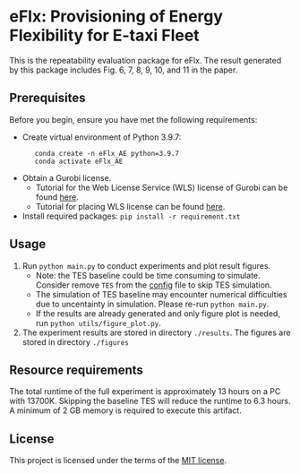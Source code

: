 # eFlx: Provisioning of Energy Flexibility for E-taxi Fleet
This is the repeatability evaluation package for eFlx. The result generated by this package includes Fig. 6, 7, 8, 9, 10, and 11 in the paper.

## Prerequisites
Before you begin, ensure you have met the following requirements:
 - Create virtual environment of Python 3.9.7: 
   ```
      conda create -n eFlx_AE python=3.9.7
      conda activate eFlx_AE
   ```
 - Obtain a Gurobi license. 
    - Tutorial for the Web License Service (WLS) license of Gurobi can be found [here](https://support.gurobi.com/hc/en-us/articles/13232844297489-How-do-I-set-up-a-Web-License-Service-WLS-license).
    - Tutorial for placing WLS license can be found [here](https://support.gurobi.com/hc/en-us/articles/360013417211-Where-do-I-place-the-Gurobi-license-file-gurobi-lic).
 - Install required packages: `pip install -r requirement.txt`

## Usage
1. Run `python main.py` to conduct experiments and plot result figures.
    - Note: the TES baseline could be time consuming to simulate. Consider remove `TES` from the [config](./config.json) file to skip TES simulation.
    - The simulation of TES baseline may encounter numerical difficulties due to uncentainty in simulation. Please re-run `python main.py`.
    - If the results are already generated and only figure plot is needed, run `python utils/figure_plot.py`.
2. The experiment results are stored in directory `./results`. The figures are stored in directory `./figures`

## Resource requirements
The total runtime of the full experiment is approximately 13 hours on a PC with 13700K. Skipping the baseline TES will reduce the runtime to 6.3 hours. A minimum of 2 GB memory is required to execute this artifact.

## License
This project is licensed under the terms of the [MIT license](./LICENSE).